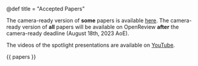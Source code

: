 @def title = "Accepted Papers"

The camera-ready version of **some** papers is available [here](https://drive.google.com/drive/folders/1dfql6kw-DJF0MM_pdwkiBt0TnAyMJApe?usp=share_link). The camera-ready version of **all** papers will be available on OpenReview **after** the camera-ready deadline (August 18th, 2023 AoE).

The videos of the spotlight presentations are available on [YouTube](https://youtube.com/playlist?list=PLhxphuSjWkTnjT_iTlEdggV5htPp5UvKD).


{{ papers }}
